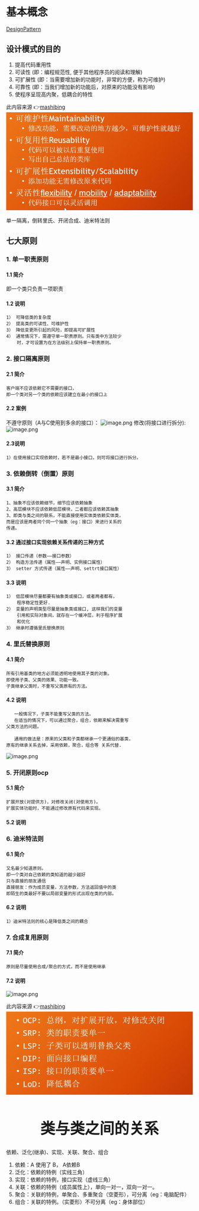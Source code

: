 # 基本概念
[DesignPattern](DesignPattern)

## 设计模式的目的

1. 提高代码重用性
2. 可读性  (即：编程规范性, 便于其他程序员的阅读和理解)
3. 可扩展性  (即：当需要增加新的功能时，非常的方便，称为可维护)
4. 可靠性  (即：当我们增加新的功能后，对原来的功能没有影响)
5. 使程序呈现高内聚，低耦合的特性

此内容来源 👉[mashibing](https://ke.qq.com/webcourse/index.html#cid=413747&term_id=100493535&taid=3506922401976371&vid=5285890790176783644)
![2020-03-20-23-11-31](./imgs/1、基本概念.md/2020-03-20-23-11-31.png)

单一隔离，倒转里氏、开闭合成、迪米特法则

## 七大原则

### 1. 单一职责原则

#### 1.1 简介

即一个类只负责一项职责

#### 1.2 说明

    1） 可降低类的复杂度
    2） 提高类的可读性、可维护性
    3） 降低变更所引起的风险，即提高可扩展性
    4） 通常情况下，需遵守单一职责原则。只有类中方法较少
        时，才可设置为在方法级别上保持单一职责原则。

### 2. 接口隔离原则

#### 2.1 简介

    客户端不应该依赖它不需要的接口，
    即一个类对另一个类的依赖应该建立在最小的接口上 

#### 2.2 案例

不遵守原则（A与C使用到多余的接口）：
![image.png](https://i.loli.net/2020/02/13/lOgcnXwFId6rT37.png)
修改(将接口进行拆分):
![image.png](https://i.loli.net/2020/02/13/zBCstS8AvmGEJ7o.png)

#### 2.3说明

    1）在使用接口实现依赖时，若不是最小接口，则可将接口进行拆分。

### 3. 依赖倒转（倒置）原则

#### 3.1 简介

    1、抽象不应该依赖细节，细节应该依赖抽象
    2、高层模块不应该依赖低层模块，二者都应该依赖其抽象
    3、即类与类之间的联系，不能直接使用实体类依赖实体类，
    而是应该是两者同个同一个抽象（eg：接口）来进行关系的
    传递。

#### 3.2 通过接口实现依赖关系传递的三种方式

    1） 接口传递（参数——接口参数）
    2） 构造方法传递（属性——声明、实例接口属性）
    3） setter 方式传递（属性——声明、settrt接口属性）

#### 3.3 说明

    1） 低层模块尽量都要有抽象类或接口，或者两者都有，
        程序稳定性更好. 
    2） 变量的声明类型尽量是抽象类或接口, 这样我们的变量
        引用和实际对象间，就存在一个缓冲层，利于程序扩展
        和优化 
    3） 继承时遵循里氏替换原则 

### 4. 里氏替换原则

#### 4.1 简介

    所有引用基类的地方必须能透明地使用其子类的对象。 
    即使用子类、父类的效果、功能一致。
    子类继承父类时，不重写父类原有的方法。

#### 4.2 说明

       一般情况下，子类不能重写父类的方法。
       在适当的情况下，可以通过聚合，组合，依赖来解决需重写
    父类方法的问题。

       通用的做法是：原来的父类和子类都继承一个更通俗的基类，
    原有的继承关系去掉，采用依赖，聚合，组合等 关系代替. 
![image.png](https://i.loli.net/2020/02/13/gW5nxXk8ePiHJ1h.png)

### 5. 开闭原则ocp

#### 5.1 简介

    扩展开放(对提供方)，对修改关闭(对使用方)。
    扩展实体功能时，不能通过修改原有代码来实现。

#### 5.2 说明

### 6. 迪米特法则

#### 6.1 简介

    又名最少知道原则。
    即一个类对自己依赖的类知道的越少越好
    只与直接的朋友通信
    直接朋友：作为成员变量，方法参数，方法返回值中的类
    即陌生的类最好不要以局部变量的形式出现在类的内部。

#### 6.2 说明

    1）迪米特法则的核心是降低类之间的耦合

### 7. 合成复用原则

#### 7.1 简介

    原则是尽量使用合成/聚合的方式，而不是使用继承 

#### 7.2 说明

![image.png](https://i.loli.net/2020/02/13/6yKLmsoPpI9i2c4.png)

此内容来源 👉[mashibing](https://ke.qq.com/webcourse/index.html#cid=413747&term_id=100493535&taid=3506922401976371&vid=5285890790176783644)
![2020-03-20-23-12-21](./imgs/1、基本概念.md/2020-03-20-23-12-21.png)

<h1 align='center' style='color:[[4cAF50]];font-size:40px'>   类与类之间的关系</h1>

依赖、泛化(继承)、实现、关联、聚合、组合

1. 依赖：A 使用了 B， A依赖B
2. 泛化：依赖的特例（实线三角）
3. 实现：依赖的特例，接口实现（虚线三角）
4. 关联：依赖的特例（成员属性上），单向一对一，双向一对一。
5. 聚合：关联的特例，单聚合、多重聚合（空菱形），可分离（eg：电脑配件）
6. 组合：关联的特例。（实菱形）不可分离（eg：身体部位）
